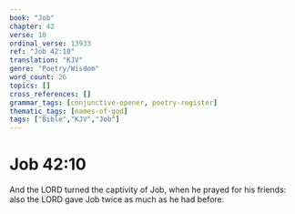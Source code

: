 ```yaml
---
book: "Job"
chapter: 42
verse: 10
ordinal_verse: 13933
ref: "Job 42:10"
translation: "KJV"
genre: "Poetry/Wisdom"
word_count: 26
topics: []
cross_references: []
grammar_tags: [conjunctive-opener, poetry-register]
thematic_tags: [names-of-god]
tags: ["Bible","KJV","Job"]
---
```


# Job 42:10

And the LORD turned the captivity of Job, when he prayed for his friends: also the LORD gave Job twice as much as he had before.

